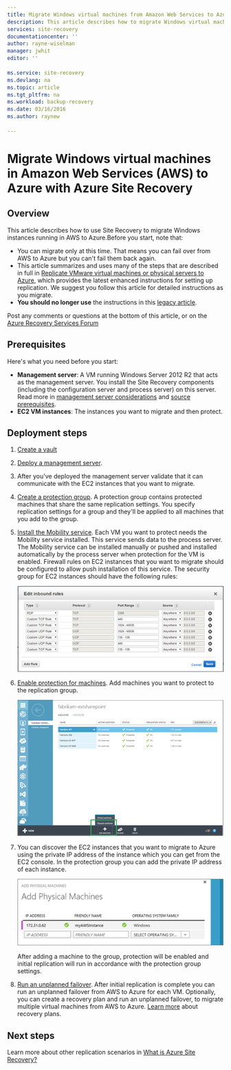 ```yaml
---
title: Migrate Windows virtual machines from Amazon Web Services to Azure with Site Recovery | Microsoft Azure
description: This article describes how to migrate Windows virtual machines running in Amazon Web Services (AWA) to Azure using Azure Site Recovery.
services: site-recovery
documentationcenter: ''
author: rayne-wiselman
manager: jwhit
editor: ''

ms.service: site-recovery
ms.devlang: na
ms.topic: article
ms.tgt_pltfrm: na
ms.workload: backup-recovery
ms.date: 03/16/2016
ms.author: raynew

---
```

# Migrate Windows virtual machines in Amazon Web Services (AWS) to Azure with Azure Site Recovery
## Overview
This article describes how to use Site Recovery to migrate Windows instances running in AWS to Azure.Before you start, note that:

* You can migrate only at this time. That means you can fail over from AWS to Azure but you can't fail them back again.
* This article summarizes and uses many of the steps that are described in full in [Replicate VMware virtual machines or physical servers to Azure](site-recovery-vmware-to-azure-classic.md), which provides the latest enhanced instructions for setting up replication. We suggest you follow this article for detailed instructions as you migrate.
* **You should no longer use** the instructions in this [legacy article](site-recovery-vmware-to-azure-classic-legacy.md).

Post any comments or questions at the bottom of this article, or on the [Azure Recovery Services Forum](https://social.msdn.microsoft.com/forums/azure/home?forum=hypervrecovmgr)

## Prerequisites
Here's what you need before you start:

* **Management server**: A VM running Windows Server 2012 R2 that acts as the management server. You install the Site Recovery components (including the configuration server and process server) on this server. Read more in [management server considerations](site-recovery-vmware-to-azure-classic.md#management-server-considerations) and [source prerequisites](site-recovery-vmware-to-azure-classic.md#on-premises-prerequisites).
* **EC2 VM instances**: The instances you want to migrate and then protect.

## Deployment steps
1. [Create a vault](site-recovery-vmware-to-azure-classic.md#step-1-create-a-vault)
2. [Deploy a management server](site-recovery-vmware-to-azure-classic.md#Step-5-install-the-management-server). 
3. After you've deployed the management server validate that it can communicate with the EC2 instances that you want to migrate.
4. [Create a protection group](site-recovery-vmware-to-azure-classic.md#step-8-create-a-protection-group). A protection group contains protected machines that share the same replication settings. You specify replication settings for a group and they'll be applied to all machines that you add to the group. 
5. [Install the Mobility service](site-recovery-vmware-to-azure-classic.md#step-9-install-the-mobility-service). Each VM you want to protect needs the Mobility service installed. This service sends data to the process server. The Mobility service can be installed manually or pushed and installed automatically by the process server when protection for the VM is enabled. Firewall rules on EC2 instances that you want to migrate should be configured to allow push installation of this service. The security group for EC2 instances should have the following rules:
   
    ![firewall rules](./media/site-recovery-migrate-aws-to-azure/migrate-firewall.png)
6. [Enable protection for machines](site-recovery-vmware-to-azure-classic.md#step-10-enable-protection-for-a-machine). Add machines you want to protect to the replication group.
   
    ![enable protection](./media/site-recovery-migrate-aws-to-azure/migrate-add-machines.png)
7. You can discover the EC2 instances that you want to migrate to Azure using the private IP address of the instance which you can get from the EC2 console. In the protection group you can add the private IP address of each instance.
   
    ![enable protection](./media/site-recovery-migrate-aws-to-azure/migrate-machine-ip.png)
   
    After adding a machine to the group,  protection will be enabled and initial replication will run in accordance with the protection group settings.
8. [Run an unplanned failover](site-recovery-failover.md#run-an-unplanned-failover). After initial replication is complete you can run an unplanned failover from AWS to Azure for each VM. Optionally, you can create a recovery plan and run an unplanned failover, to migrate multiple virtual machines from AWS to Azure. [Learn more](site-recovery-create-recovery-plans.md) about recovery plans.

## Next steps
Learn more about other replication scenarios in [What is Azure Site Recovery?](site-recovery-overview.md)

